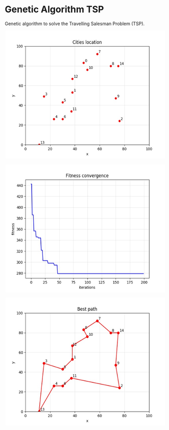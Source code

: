 # Genetic Algorithm TSP

Genetic algorithm to solve the Travelling Salesman Problem (TSP).

<p align="center">
    <img width="500" height="400" src="images/cities.jpg">
</p>

<p align="center">
    <img width="500" height="400" src="images/convergence.jpg">
</p>

<p align="center">
    <img width="500" height="400" src="images/best_path.jpg">
</p>


